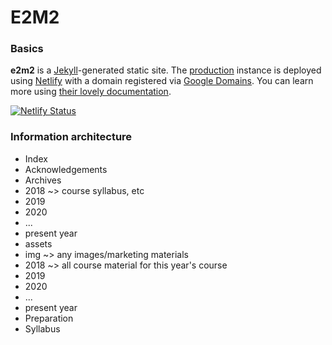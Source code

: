 # E2M2

### Basics

**e2m2** is a [Jekyll](https://jekyllrb.com/)-generated static site. The [production](https://e2m2.org) instance is deployed using [Netlify](http://netlify.com) with a domain registered via [Google Domains](https://domains.google). You can learn more using [their lovely documentation](https://www.netlifycms.org/docs/jekyll/).

[![Netlify Status](https://api.netlify.com/api/v1/badges/69bb722f-8321-4484-bfb6-942bcc794666/deploy-status)](https://app.netlify.com/sites/e2m2/deploys)

### Information architecture

- Index
- Acknowledgements
- Archives
 - 2018 ~> course syllabus, etc
 - 2019
 - 2020
 - ...
 - present year
- assets
 - img ~> any images/marketing materials
 - 2018 ~> all course material for this year's course
 - 2019
 - 2020
 - ...
 - present year
- Preparation
- Syllabus